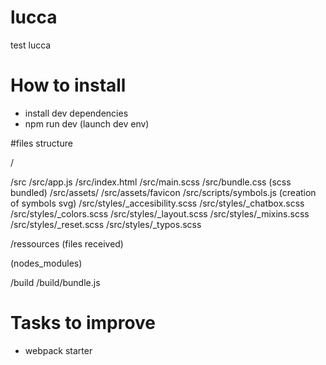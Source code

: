 # lucca
test lucca

# How to install

- install dev dependencies
- npm run dev (launch dev env)

#files structure

/

/src
/src/app.js
/src/index.html
/src/main.scss
/src/bundle.css (scss bundled)
/src/assets/
/src/assets/favicon
/src/scripts/symbols.js (creation of symbols svg)
/src/styles/_accesibility.scss
/src/styles/_chatbox.scss
/src/styles/_colors.scss
/src/styles/_layout.scss
/src/styles/_mixins.scss
/src/styles/_reset.scss
/src/styles/_typos.scss


/ressources (files received)

(nodes_modules)

/build
/build/bundle.js


# Tasks to improve

- webpack starter
